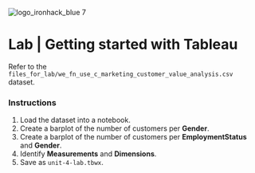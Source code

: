 ![logo_ironhack_blue 7](https://user-images.githubusercontent.com/23629340/40541063-a07a0a8a-601a-11e8-91b5-2f13e4e6b441.png)

# Lab | Getting started with Tableau

Refer to the `files_for_lab/we_fn_use_c_marketing_customer_value_analysis.csv` dataset.

### Instructions

1. Load the dataset into a notebook.
2. Create a barplot of the number of customers per **Gender**.
3. Create a barplot of the number of customers per **EmploymentStatus** and **Gender**.
4. Identify **Measurements** and **Dimensions**.
5. Save as `unit-4-lab.tbwx`.
